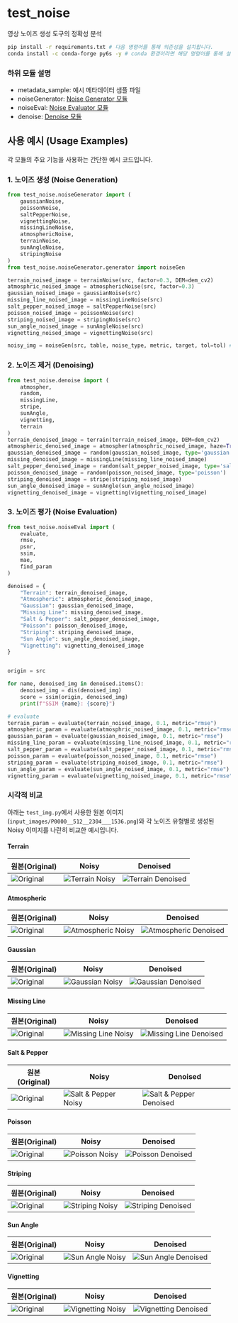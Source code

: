 # test_noise
영상 노이즈 생성 도구의 정확성 분석

```bash
pip install -r requirements.txt # 다음 명령어를 통해 의존성을 설치합니다.
conda install -c conda-forge py6s -y # conda 환경이라면 해당 명령어를 통해 설치를 진행합니다.
```



### 하위 모듈 설명

- metadata_sample: 예시 메타데이터 샘플 파일
- noiseGenerator: [Noise Generator 모듈](./test_noise/noiseGenerator/README.md)
- noiseEval: [Noise Evaluator 모듈](./test_noise/noiseEval/README.md)
- denoise: [Denoise 모듈](./test_noise/denoise/README.md)



## 사용 예시 (Usage Examples)

각 모듈의 주요 기능을 사용하는 간단한 예시 코드입니다.

### 1. 노이즈 생성 (Noise Generation)
```python
from test_noise.noiseGenerator import (
    gaussianNoise,
    poissonNoise,
    saltPepperNoise,
    vignettingNoise,
    missingLineNoise,
    atmosphericNoise,
    terrainNoise,
    sunAngleNoise,
    stripingNoise
)
from test_noise.noiseGenerator.generator import noiseGen

terrain_noised_image = terrainNoise(src, factor=0.3, DEM=dem_cv2)
atmosphric_noised_image = atmosphericNoise(src, factor=0.3)
gaussian_noised_image = gaussianNoise(src)
missing_line_noised_image = missingLineNoise(src)
salt_pepper_noised_image = saltPepperNoise(src)
poisson_noised_image = poissonNoise(src)
striping_noised_image = stripingNoise(src)
sun_angle_noised_image = sunAngleNoise(src)
vignetting_noised_image = vignettingNoise(src)

noisy_img = noiseGen(src, table, noise_type, metric, target, tol=tol) # 특정 민감도 수치를 재현하기 위한 노이즈 래퍼
```

### 2. 노이즈 제거 (Denoising)
```python
from test_noise.denoise import (
    atmospher,
    random,
    missingLine,
    stripe,
    sunAngle,
    vignetting,
    terrain
)
terrain_denoised_image = terrain(terrain_noised_image, DEM=dem_cv2)
atmospheric_denoised_image = atmospher(atmosphric_noised_image, haze=True, rayleigh=True, yaml_name='KOMPSAT.yaml', sun_angle=30)
gaussian_denoised_image = random(gaussian_noised_image, type='gaussian')
missing_denoised_image = missingLine(missing_line_noised_image)
salt_pepper_denoised_image = random(salt_pepper_noised_image, type='saltPepper')
poisson_denoised_image = random(poisson_noised_image, type='poisson')
striping_denoised_image = stripe(striping_noised_image)
sun_angle_denoised_image = sunAngle(sun_angle_noised_image)
vignetting_denoised_image = vignetting(vignetting_noised_image)
```

### 3. 노이즈 평가 (Noise Evaluation)
```python
from test_noise.noiseEval import (
    evaluate,
    rmse,
    psnr,
    ssim,
    mae,
    find_param
)

denoised = {
    "Terrain": terrain_denoised_image,
    "Atmospheric": atmospheric_denoised_image,
    "Gaussian": gaussian_denoised_image,
    "Missing Line": missing_denoised_image,
    "Salt & Pepper": salt_pepper_denoised_image,
    "Poisson": poisson_denoised_image,
    "Striping": striping_denoised_image,
    "Sun Angle": sun_angle_denoised_image,
    "Vignetting": vignetting_denoised_image
}


origin = src

for name, denoised_img in denoised.items():
    denoised_img = dis(denoised_img)
    score = ssim(origin, denoised_img)
    print(f"SSIM {name}: {score}")

# evaluate
terrain_param = evaluate(terrain_noised_image, 0.1, metric="rmse")
atmospheric_param = evaluate(atmosphric_noised_image, 0.1, metric="rmse")
gaussian_param = evaluate(gaussian_noised_image, 0.1, metric="rmse")
missing_line_param = evaluate(missing_line_noised_image, 0.1, metric="rmse")
salt_pepper_param = evaluate(salt_pepper_noised_image, 0.1, metric="rmse")
poisson_param = evaluate(poisson_noised_image, 0.1, metric="rmse")
striping_param = evaluate(striping_noised_image, 0.1, metric="rmse")
sun_angle_param = evaluate(sun_angle_noised_image, 0.1, metric="rmse")
vignetting_param = evaluate(vignetting_noised_image, 0.1, metric="rmse")
```

### 시각적 비교
아래는 `test_img.py`에서 사용한 원본 이미지(`input_images/P0000__512__2304___1536.png`)와 각 노이즈 유형별로 생성된 Noisy 이미지를 나란히 비교한 예시입니다.

#### Terrain
| 원본(Original) | Noisy | Denoised |
| --- | --- | --- |
| ![Original](input_images/P0000__512__2304___1536.png) | ![Terrain Noisy](output/noisy/terrain_noised_image.png) | ![Terrain Denoised](output/denoised/terrain_denoised_image.png) |

#### Atmospheric
| 원본(Original) | Noisy | Denoised |
| --- | --- | --- |
| ![Original](input_images/P0000__512__2304___1536.png) | ![Atmospheric Noisy](output/noisy/atmosphric_noised_image.png) | ![Atmospheric Denoised](output/denoised/atmospheric_denoised_image.png) |

#### Gaussian
| 원본(Original) | Noisy | Denoised |
| --- | --- | --- |
| ![Original](input_images/P0000__512__2304___1536.png) | ![Gaussian Noisy](output/noisy/gaussian_noised_image.png) | ![Gaussian Denoised](output/denoised/gaussian_denoised_image.png) |

#### Missing Line
| 원본(Original) | Noisy | Denoised |
| --- | --- | --- |
| ![Original](input_images/P0000__512__2304___1536.png) | ![Missing Line Noisy](output/noisy/missing_line_noised_image.png) | ![Missing Line Denoised](output/denoised/missing_denoised_image.png) |

#### Salt & Pepper
| 원본(Original) | Noisy | Denoised |
| --- | --- | --- |
| ![Original](input_images/P0000__512__2304___1536.png) | ![Salt & Pepper Noisy](output/noisy/salt_pepper_noised_image.png) | ![Salt & Pepper Denoised](output/denoised/salt_pepper_denoised_image.png) |

#### Poisson
| 원본(Original) | Noisy | Denoised |
| --- | --- | --- |
| ![Original](input_images/P0000__512__2304___1536.png) | ![Poisson Noisy](output/noisy/poisson_noised_image.png) | ![Poisson Denoised](output/denoised/poisson_denoised_image.png) |

#### Striping
| 원본(Original) | Noisy | Denoised |
| --- | --- | --- |
| ![Original](input_images/P0000__512__2304___1536.png) | ![Striping Noisy](output/noisy/striping_noised_image.png) | ![Striping Denoised](output/denoised/striping_denoised_image.png) |

#### Sun Angle
| 원본(Original) | Noisy | Denoised |
| --- | --- | --- |
| ![Original](input_images/P0000__512__2304___1536.png) | ![Sun Angle Noisy](output/noisy/sun_angle_noised_image.png) | ![Sun Angle Denoised](output/denoised/sun_angle_denoised_image.png) |

#### Vignetting
| 원본(Original) | Noisy | Denoised |
| --- | --- | --- |
| ![Original](input_images/P0000__512__2304___1536.png) | ![Vignetting Noisy](output/noisy/vignetting_noised_image.png) | ![Vignetting Denoised](output/denoised/vignetting_denoised_image.png) |
